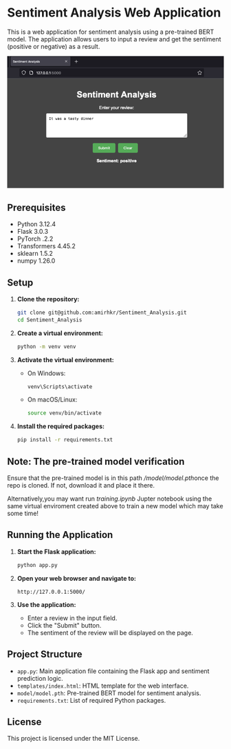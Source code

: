 # Sentiment Analysis Web Application

This is a web application for sentiment analysis using a pre-trained BERT model. The application allows users to input a review and get the sentiment (positive or negative) as a result.

![alt text](img.png)

## Prerequisites

- Python 3.12.4
- Flask 3.0.3
- PyTorch .2.2
- Transformers 4.45.2
- sklearn 1.5.2
- numpy 1.26.0

## Setup

1. **Clone the repository:**

    ```sh
    git clone git@github.com:amirhkr/Sentiment_Analysis.git
    cd Sentiment_Analysis
    ```

2. **Create a virtual environment:**

    ```sh
    python -m venv venv
    ```

3. **Activate the virtual environment:**

    - On Windows:

        ```sh
        venv\Scripts\activate
        ```

    - On macOS/Linux:

        ```sh
        source venv/bin/activate
        ```

4. **Install the required packages:**

    ```sh
    pip install -r requirements.txt
      ```

## Note: The pre-trained model verification

Ensure that the  pre-trained model is in this path <em>/model/model.pth</em>once the repo is cloned. If not, download it and place it there.

Alternatively,you may want run <em>training.ipynb</em> Jupter notebook using the same virtual enviroment created above to train a new model which may take some time!

## Running the Application

1. **Start the Flask application:**

    ```sh
    python app.py
    ```

2. **Open your web browser and navigate to:**

    ```
    http://127.0.0.1:5000/
    ```

3. **Use the application:**

    - Enter a review in the input field.
    - Click the "Submit" button.
    - The sentiment of the review will be displayed on the page.

## Project Structure

- `app.py`: Main application file containing the Flask app and sentiment prediction logic.
- `templates/index.html`: HTML template for the web interface.
- `model/model.pth`: Pre-trained BERT model for sentiment analysis.
- `requirements.txt`: List of required Python packages.

## License

This project is licensed under the MIT License.